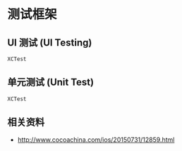 # 测试框架

## UI 测试 (UI Testing)

`XCTest`

## 单元测试 (Unit Test)

`XCTest`

## 相关资料

* <http://www.cocoachina.com/ios/20150731/12859.html>
